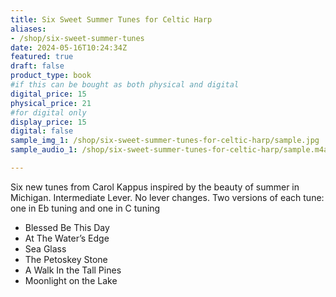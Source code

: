 ```yaml
---
title: Six Sweet Summer Tunes for Celtic Harp
aliases:
- /shop/six-sweet-summer-tunes
date: 2024-05-16T10:24:34Z
featured: true
draft: false
product_type: book
#if this can be bought as both physical and digital
digital_price: 15
physical_price: 21
#for digital only
display_price: 15
digital: false
sample_img_1: /shop/six-sweet-summer-tunes-for-celtic-harp/sample.jpg
sample_audio_1: /shop/six-sweet-summer-tunes-for-celtic-harp/sample.m4a

---
```


Six new tunes from Carol Kappus inspired by the beauty of summer in Michigan.
Intermediate Lever.  No lever changes.  Two versions of each tune:  one in Eb tuning and one in C tuning

* Blessed Be This Day
* At The Water’s Edge
* Sea Glass
* The Petoskey Stone
* A Walk In the Tall Pines
* Moonlight on the Lake
